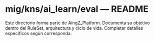 # mig/kns/ai_learn/eval — README

Este directorio forma parte de AingZ_Platform. Documenta su objetivo dentro del RuleSet, arquitectura y ciclo de vida. Completar detalles específicos según corresponda.

